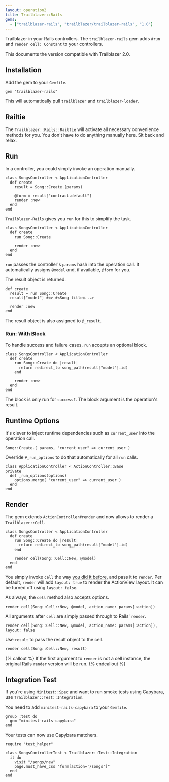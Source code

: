 ```yaml
---
layout: operation2
title: Trailblazer::Rails
gems:
  - ["trailblazer-rails", "trailblazer/trailblazer-rails", "1.0"]
---
```


Trailblazer in your Rails controllers. The `trailblazer-rails` gem adds `#run` and `render cell: Constant` to your controllers.

This documents the version compatible with Trailblazer 2.0.

## Installation

Add the gem to your `Gemfile`.

    gem "trailblazer-rails"

This will automatically pull `trailblazer` and `trailblazer-loader`.

## Railtie

The `Trailblazer::Rails::Railtie` will activate all necessary convenience methods for you. You don't have to do anything manually here. Sit back and relax.

## Run

In a controller, you could simply invoke an operation manually.

    class SongsController < ApplicationController
      def create
        result = Song::Create.(params)

        @form = result["contract.default"]
        render :new
      end
    end

`Trailblazer-Rails` gives you `run` for this to simplify the task.

    class SongsController < ApplicationController
      def create
        run Song::Create

        render :new
      end
    end

`run` passes the controller's `params` hash into the operation call. It automatically assigns `@model` and, if available, `@form` for you.

The result object is returned.

    def create
      result = run Song::Create
      result["model"] #=> #<Song title=...>

      render :new
    end

The result object is also assigned to `@_result`.

### Run: With Block

To handle success and failure cases, `run` accepts an optional block.

    class SongsController < ApplicationController
      def create
        run Song::Create do |result|
          return redirect_to song_path(result["model"].id)
        end

        render :new
      end
    end

The block is only run for `success?`. The block argument is the operation's result.

## Runtime Options

It's clever to inject runtime dependencies such as `current_user` into the operation call.

    Song::Create.( params, "current_user" => current_user )


Override `#_run_options` to do that automatically for all `run` calls.

    class ApplicationController < ActionController::Base
    private
      def _run_options(options)
        options.merge( "current_user" => current_user )
      end
    end

## Render

The gem extends `ActionController#render` and now allows to render a `Trailblazer::Cell`.

    class SongsController < ApplicationController
      def create
        run Song::Create do |result|
          return redirect_to song_path(result["model"].id)
        end

        render cell(Song::Cell::New, @model)
      end
    end

You simply invoke `cell` the way [you did it before](/gems/cells/trailblazer.html#invocation), and pass it to `render`. Per default, `render` will add `layout: true` to render the ActionView layout. It can be turned off using `layout: false`.

As always, the `cell` method also accepts options.

    render cell(Song::Cell::New, @model, action_name: params[:action])

All arguments after `cell` are simply passed through to Rails' `render`.

    render cell(Song::Cell::New, @model, action_name: params[:action]), layout: false

Use `result` to pass the result object to the cell.

    render cell(Song::Cell::New, result)

{% callout %}
If the first argument to `render` is not a cell instance, the original Rails `render` version will be run.
{% endcallout %}



<!--
## Expose

Use `expose` to pass specified properties from the `result` object directly to the cell.

    render cell( Song::Cell::New, expose(["model", "contract.default"]) )

The `expose` method will create an intermediate object with readers for you.

    value = expose(["model", "contract.default"])
    value["model"] #=> #<Song title=... >
    value.model    #=> #<Song title=... >

This object is now passed to the cell as the `model`.

A common way to call this is using `%w{}`.

    render cell( Song::Cell::New, expose(%w{model contract.default}) )

Additional options to present can be passed as a hash.

    render cell( Song::Cell::New, expose(%w{model contract.default}, artist: Artist.last) )
 -->


## Integration Test

If you're using `Minitest::Spec` and want to run smoke tests using Capybara, use `Trailblazer::Test::Integration`.

You need to add `minitest-rails-capybara` to your `Gemfile`.

    group :test do
      gem "minitest-rails-capybara"
    end

Your tests can now use Capybara matchers.

    require "test_helper"

    class SongsControllerTest < Trailblazer::Test::Integration
      it do
        visit "/songs/new"
        page.must_have_css "form[action='/songs']"
      end
    end
